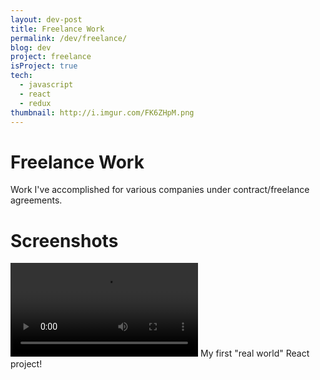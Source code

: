 ```yaml
---
layout: dev-post
title: Freelance Work
permalink: /dev/freelance/
blog: dev
project: freelance
isProject: true
tech:
  - javascript
  - react
  - redux
thumbnail: http://i.imgur.com/FK6ZHpM.png
---
```


# Freelance Work

Work I've accomplished for various companies under contract/freelance agreements.

# Screenshots

<video src="https://i.imgur.com/jaSyr8Q.mp4" loop controls></video>
<span>My first "real world" React project!</span>

